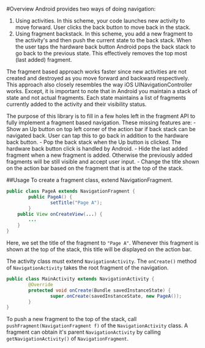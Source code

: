 #Overview
Android provides two ways of doing navigation:

1. Using activities. In this scheme, your code launches new activity to move forward. User clicks the back button to move back in the stack.
2. Using fragment backstack. In this scheme, you add a new fragment to the activity's and then push the current state to the back stack. When the user taps the hardware back button Android pops the back stack to go back to the previous state. This effectively removes the top most (last added) fragment.

The fragment based approach works faster since new activities are not 
created and destroyed as you move forward and backward respectively. 
This approach also closely resembles the way iOS UINavigationController works. Except, it is important to note that in Android you maintain a stack of state and not actual fragments. Each state maintains a list of fragments currently added to the activity and their visibility status.

The purpose of this library is to fill in a few holes left in the fragment API
to fully implement a fragment based navigation. These missing features are:
	- Show an Up button on top left corner of the action bar if back stack can be navigated back. User can tap this to go back in addition to the hardware back button.
	- Pop the back stack when the Up button is clicked. The hardware back button click is handled by Android.
	- Hide the last added fragment when a new fragment is added. Otherwise the previously added fragments will be still visible and accept user input.
	- Change the title shown on the action bar based on the fragment that is at the top of the stack.

##Usage
To create a fragment class, extend NavigationFragment. 

```java
public class PageA extends NavigationFragment {
        public PageA() {
                setTitle("Page A");
        }
	public View onCreateView(...) {
		...
	}
}
```

Here, we set the title of the fragment to ``"Page A"``. Whenever this fragment is
shown at the top of the stack, this title will be displayed on the action bar.

The activity class must extend ``NavigationActivity``. The ``onCreate()`` method
of ``NavigationActivity`` takes the root fragment of the navigation.

```java
public class MainActivity extends NavigationActivity {
        @Override
        protected void onCreate(Bundle savedInstanceState) {
                super.onCreate(savedInstanceState, new PageA());
        }
}
```

To push a new fragment to the top of the stack, call 
``pushFragment(NavigationFragment f)`` of the ``NavigationActivity`` class. 
A fragment can obtain it's parent ``NavigationActivity`` by calling 
``getNavigationActivity()`` of ``NavigationFragment``.
